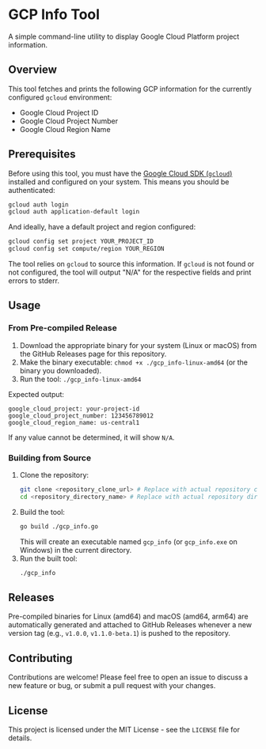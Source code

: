 # GCP Info Tool

A simple command-line utility to display Google Cloud Platform project information.

## Overview

This tool fetches and prints the following GCP information for the currently configured `gcloud` environment:
- Google Cloud Project ID
- Google Cloud Project Number
- Google Cloud Region Name

## Prerequisites

Before using this tool, you must have the [Google Cloud SDK (`gcloud`)](https://cloud.google.com/sdk/docs/install) installed and configured on your system. This means you should be authenticated:
```bash
gcloud auth login
gcloud auth application-default login
```
And ideally, have a default project and region configured:
```bash
gcloud config set project YOUR_PROJECT_ID
gcloud config set compute/region YOUR_REGION
```
The tool relies on `gcloud` to source this information. If `gcloud` is not found or not configured, the tool will output "N/A" for the respective fields and print errors to stderr.

## Usage

### From Pre-compiled Release

1.  Download the appropriate binary for your system (Linux or macOS) from the GitHub Releases page for this repository.
2.  Make the binary executable: `chmod +x ./gcp_info-linux-amd64` (or the binary you downloaded).
3.  Run the tool: `./gcp_info-linux-amd64`

Expected output:
```
google_cloud_project: your-project-id
google_cloud_project_number: 123456789012
google_cloud_region_name: us-central1
```
If any value cannot be determined, it will show `N/A`.

### Building from Source

1.  Clone the repository:
    ```bash
    git clone <repository_clone_url> # Replace with actual repository clone URL
    cd <repository_directory_name> # Replace with actual repository directory name
    ```
2.  Build the tool:
    ```bash
    go build ./gcp_info.go
    ```
    This will create an executable named `gcp_info` (or `gcp_info.exe` on Windows) in the current directory.
3.  Run the built tool:
    ```bash
    ./gcp_info
    ```

## Releases

Pre-compiled binaries for Linux (amd64) and macOS (amd64, arm64) are automatically generated and attached to GitHub Releases whenever a new version tag (e.g., `v1.0.0`, `v1.1.0-beta.1`) is pushed to the repository.

## Contributing

Contributions are welcome! Please feel free to open an issue to discuss a new feature or bug, or submit a pull request with your changes.

## License

This project is licensed under the MIT License - see the `LICENSE` file for details.
